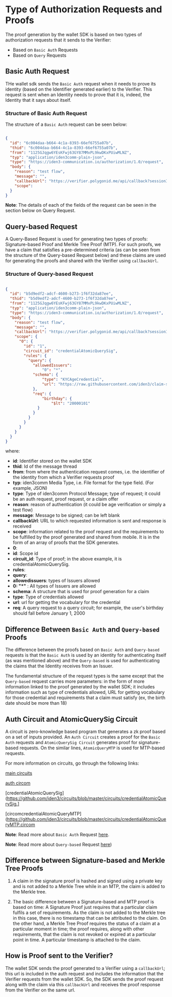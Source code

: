 # Type of Authorization Requests and Proofs

The proof generation by the wallet SDK is based on two types of authorization requests that it sends to the Verifier:

- Based on `Basic Auth` Requests
- Based on `Query` Requests 

## Basic Auth Request

THe wallet sdk sends the `Basic Auth` request when it needs to prove its identity (based on the Identifier generated earlier) to the Verifier. This request is sent when an Identity needs to prove that it is, indeed, the Identity that it says about itself. 

### Structure of Basic Auth Request

The structure of a `Basic Auth` request can be seen below:

```json

{
  "id": "6c004daa-b664-4c1a-8393-66ef6755a07b",
  "thid": "6c004daa-b664-4c1a-8393-66ef6755a07b",
  "from": "1125GJqgw6YEsKFwj63GY87MMxPL9kwDKxPUiwMLNZ",
  "typ": "application/iden3comm-plain-json",
  "type": "https://iden3-communication.io/authorization/1.0/request",
  "body": {
    "reason": "test flow",
    "message": "",
    "callbackUrl": "https://verifier.polygonid.me/api/callback?sessionId=95209",
    "scope": 
  }
}

```
**Note**: The details of each of the fields of the request can be seen in the section below on Query Request.

## Query-based Request

A Query-Based Request is used for generating two types of proofs: Signature-based Proof and Merkle Tree Proof (MTP). For such proofs, we have a claim that satisfies a pre-determined criteria (as can be seen from the structure of the Query-based Request below) and these claims are used for generating the proofs and shared with the Verifier using `callbackUrl`. 


### Structure of Query-based Request 


```json

{
  "id": "b5d9edf2-adcf-4600-b273-1f6f32da87ee",
  "thid": "b5d9edf2-adcf-4600-b273-1f6f32da87ee",
  "from": "1125GJqgw6YEsKFwj63GY87MMxPL9kwDKxPUiwMLNZ",
  "typ": "application/iden3comm-plain-json",
  "type": "https://iden3-communication.io/authorization/1.0/request",
  "body": {
    "reason": "test flow",
    "message": "",
    "callbackUrl": "https://verifier.polygonid.me/api/callback?sessionId=932469",
    "scope": {
      "0": {
        "id": "1",
        "circuit_id": "credentialAtomicQuerySig",
        "rules": {
          "query": {
            "allowedIssuers": 
                "0": "*",
            "schema": {
                "type": "KYCAgeCredential",
                "url": "https://raw.githubusercontent.com/iden3/claim-schema-vocab/main/schemas/json-ld/kyc-v2.json-ld"
            },
            "req": {
                "birthday": {
                    "$lt": "20000101"
              }
            }
          }
        }
      }
    }
  }
}

```
where:

 - **id**: Identifier stored on the wallet SDK
 - **thid**: Id of the message thread
 - **from**: from where the authentication request comes, i.e. the identifier of the identity from which a Verifier requests proof
 - **typ**: iden3comm Media Type, i.e. File format for the type field. (For example, JSON)
 - **type**: Type of iden3comm Protocol Message; type of request; it could be an auth request, proof request, or a claim offer
 - **reason**: reason of authentication (it could be age verification or simply a test flow)
 - **message**: Message to be signed; can be left blank
 - **callbackUrl**: URL to which requested information is sent and response is received
 - **scope**: information related to the proof request and the requirements to be fulfilled by the proof generated and shared from mobile. It is in the form of an array of proofs that the SDK generates. 
 - **0**: 
 - **id**: Scope id
 - **circuit_id**: Type of proof; in the above example, it is credentialAtomicQuerySig.
 - **rules**:
 - **query**:
 - **allowedissuers**: types of Issuers allowed
 - **0: "*"** : All types of Issuers are allowed
 - **schema**: A structure that is used for proof generation for a claim
 - **type**: Type of credentials allowed
 - **url**: url for getting the vocabulary for the credential
 - **req**: A query request to a query circuit; for example, the user's birthday should fall before January 1, 2000



## Difference Between `Basic Auth` and `Query-based` Proofs

The difference between the proofs based on `Basic Auth` and `Query-based` requests is that the `Basic Auth` is used by an identity for authenticating itself (as was mentioned above) and the `Query-based` is used for authenticating the claims that the Identity receives from an Issuer. 

The fundamental structure of the request types is the same except that the `Query-based` request carries more parameters: in the form of more information linked to the proof generated by the wallet SDK; it includes information such as type of credentials allowed, URL for getting vocabulary for those credential and requirements that a claim must satisfy (ex, the birth date should be more than 18) 

## Auth Circuit and AtomicQuerySig Circuit

A circuit is zero-knowledge based program that generates a zk proof based on a set of inputs provided. An `Auth Circuit` creates a proof for the `Basic Auth` requests and `AtomicQuerySig Circuit` generates proof for signature-based requests. On the similar lines, `AtomicQueryMTP` is used for MTP-based requests. 

For more information on circuits, go through the following links:

[main circuits](https://0xpolygonid.github.io/tutorials/circuits/main-circuits/)

[auth circom](https://github.com/iden3/circuits/blob/master/circuits/auth.circom)

[credentialAtomicQuerySig](https://github.com/iden3/circuits/blob/master/circuits/credentialAtomicQuerySig.]

[circomcredentialAtomicQueryMTP](https://github.com/iden3/circuits/blob/master/circuits/credentialAtomicQueryMTP.circom


**Note**: Read more about `Basic Auth` Request [here](https://0xpolygonid.github.io/tutorials/verifier/verification-library/request-api-guide/#basic-auth).

**Note**: Read more about `Query-based` Request [here](https://0xpolygonid.github.io/tutorials/verifier/verification-library/request-api-guide/#query-based-auth))
   

## Difference between Signature-based and Merkle Tree Proofs

1.  A claim in the signature proof is hashed and signed using a private key and is not added to a Merkle Tree while in an MTP, the claim is added to the Merkle tree.

2. The basic difference between a Signature-based and MTP proof is based on time: A Signature Proof just requires that a particular claim fulfils a set of requirements. As the claim is not added to the Merkle tree in this case, there is no timestamp that can be attributed to the claim.  On the other hand, a Merkle Tree Proof requires the status of a claim at a particular moment in time; the proof requires, along with other requirements, that the claim is not revoked or expired at a particular point in time. A particular timestamp is attached to the claim.  


## How is Proof sent to the Verifier?

The wallet SDK sends the proof generated to a Verifier using a `callbackUrl`; this url is included in the auth request and includes the information that the Verifier requests from the wallet SDK. So, the SDK sends the proof request along with the claim via this `callbackUrl` and receives the proof response from the Verifier on the same url. 



